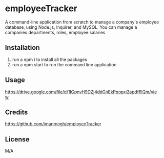 # employeeTracker
A command-line application from scratch to manage a company's employee database, using Node.js, Inquirer, and MySQL.
You can manage a companies departments, roles, employee salaries

## Installation
 1. run a npm i to install all the packages
 2. run a npm start to run the command line application

## Usage
https://drive.google.com/file/d/1IGpnvH9DZj4ddGnEkPqppxi2apdf6lQm/view


## Credits
https://github.com/imanmogh/employeeTracker

## License
M/A
